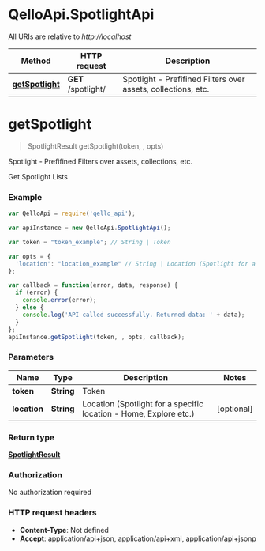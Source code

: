 # QelloApi.SpotlightApi

All URIs are relative to *http://localhost*

Method | HTTP request | Description
------------- | ------------- | -------------
[**getSpotlight**](SpotlightApi.md#getSpotlight) | **GET** /spotlight/ | Spotlight - Prefifined Filters over assets, collections, etc.


<a name="getSpotlight"></a>
# **getSpotlight**
> SpotlightResult getSpotlight(token, , opts)

Spotlight - Prefifined Filters over assets, collections, etc.

Get Spotlight Lists

### Example
```javascript
var QelloApi = require('qello_api');

var apiInstance = new QelloApi.SpotlightApi();

var token = "token_example"; // String | Token

var opts = { 
  'location': "location_example" // String | Location (Spotlight for a specific location - Home, Explore etc.)
};

var callback = function(error, data, response) {
  if (error) {
    console.error(error);
  } else {
    console.log('API called successfully. Returned data: ' + data);
  }
};
apiInstance.getSpotlight(token, , opts, callback);
```

### Parameters

Name | Type | Description  | Notes
------------- | ------------- | ------------- | -------------
 **token** | **String**| Token | 
 **location** | **String**| Location (Spotlight for a specific location - Home, Explore etc.) | [optional] 

### Return type

[**SpotlightResult**](SpotlightResult.md)

### Authorization

No authorization required

### HTTP request headers

 - **Content-Type**: Not defined
 - **Accept**: application/api+json, application/api+xml, application/api+jsonp

